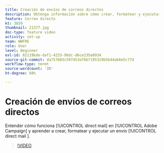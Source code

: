 ```yaml
---
title: Creación de envíos de correos directos
description: Obtenga información sobre cómo crear, formatear y ejecutar un envío de correo directo.
feature: Correo directo
kt: 3859
thumbnail: 21377.jpg
doc-type: feature video
activity: set-up
team: WWFRE
role: User
level: Beginner
exl-id: 82119bde-daf1-4233-96dc-d6ce235e0934
source-git-commit: da757603c597453ef6b7195329b5b44ab6e5c77d
workflow-type: tm+mt
source-wordcount: '35'
ht-degree: 60%

---
```


# Creación de envíos de correos directos

Entender cómo funciona [!UICONTROL direct mail] en [!UICONTROL Adobe Campaign] y aprender a crear, formatear y ejecutar un envío [!UICONTROL direct mail ].

>[!VIDEO](https://video.tv.adobe.com/v/21377?quality=12)
